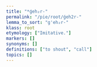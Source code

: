 ```yaml
---
title: "*ǵeh₂r-"
permalink: "/pie/root/ǵeh2r-"
lemma_to_sort: "g'eh₂r-"
klass: root
etymology: ["Imitative."]
markers: []
synonyms: []
definitions: ["to shout", "call"]
topics: []
---
```

